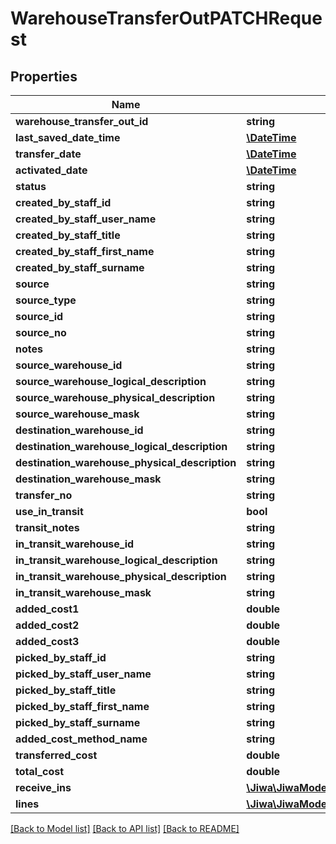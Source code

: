 # WarehouseTransferOutPATCHRequest

## Properties
Name | Type | Description | Notes
------------ | ------------- | ------------- | -------------
**warehouse_transfer_out_id** | **string** |  | [optional] 
**last_saved_date_time** | [**\DateTime**](\DateTime.md) |  | [optional] 
**transfer_date** | [**\DateTime**](\DateTime.md) |  | [optional] 
**activated_date** | [**\DateTime**](\DateTime.md) |  | [optional] 
**status** | **string** |  | [optional] 
**created_by_staff_id** | **string** |  | [optional] 
**created_by_staff_user_name** | **string** |  | [optional] 
**created_by_staff_title** | **string** |  | [optional] 
**created_by_staff_first_name** | **string** |  | [optional] 
**created_by_staff_surname** | **string** |  | [optional] 
**source** | **string** |  | [optional] 
**source_type** | **string** |  | [optional] 
**source_id** | **string** |  | [optional] 
**source_no** | **string** |  | [optional] 
**notes** | **string** |  | [optional] 
**source_warehouse_id** | **string** |  | [optional] 
**source_warehouse_logical_description** | **string** |  | [optional] 
**source_warehouse_physical_description** | **string** |  | [optional] 
**source_warehouse_mask** | **string** |  | [optional] 
**destination_warehouse_id** | **string** |  | [optional] 
**destination_warehouse_logical_description** | **string** |  | [optional] 
**destination_warehouse_physical_description** | **string** |  | [optional] 
**destination_warehouse_mask** | **string** |  | [optional] 
**transfer_no** | **string** |  | [optional] 
**use_in_transit** | **bool** |  | [optional] 
**transit_notes** | **string** |  | [optional] 
**in_transit_warehouse_id** | **string** |  | [optional] 
**in_transit_warehouse_logical_description** | **string** |  | [optional] 
**in_transit_warehouse_physical_description** | **string** |  | [optional] 
**in_transit_warehouse_mask** | **string** |  | [optional] 
**added_cost1** | **double** |  | [optional] 
**added_cost2** | **double** |  | [optional] 
**added_cost3** | **double** |  | [optional] 
**picked_by_staff_id** | **string** |  | [optional] 
**picked_by_staff_user_name** | **string** |  | [optional] 
**picked_by_staff_title** | **string** |  | [optional] 
**picked_by_staff_first_name** | **string** |  | [optional] 
**picked_by_staff_surname** | **string** |  | [optional] 
**added_cost_method_name** | **string** |  | [optional] 
**transferred_cost** | **double** |  | [optional] 
**total_cost** | **double** |  | [optional] 
**receive_ins** | [**\Jiwa\JiwaModel\WarehouseTransferOutReceiveIn[]**](WarehouseTransferOutReceiveIn.md) |  | [optional] 
**lines** | [**\Jiwa\JiwaModel\WarehouseTransferOutLine[]**](WarehouseTransferOutLine.md) |  | [optional] 

[[Back to Model list]](../README.md#documentation-for-models) [[Back to API list]](../README.md#documentation-for-api-endpoints) [[Back to README]](../README.md)


